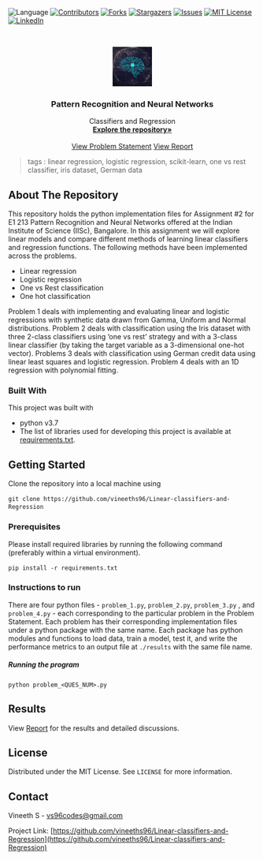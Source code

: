  ![Language](https://img.shields.io/badge/language-python--3.7-blue) [![Contributors][contributors-shield]][contributors-url] [![Forks][forks-shield]][forks-url] [![Stargazers][stars-shield]][stars-url] [![Issues][issues-shield]][issues-url] [![MIT License][license-shield]][license-url] [![LinkedIn][linkedin-shield]][linkedin-url]

<!-- PROJECT LOGO -->
<br />

<p align="center">
  <a href="https://github.com/vineeths96/Pattern-Recognition-2">
    <img src="results/logo.jpg" alt="Logo" width="80" height="80">
  </a>
  <h3 align="center">Pattern Recognition and Neural Networks</h3>
  <p align="center">
    Classifiers and Regression
    <br />
    <a href=https://github.com/vineeths96/Linear-classifiers-and-Regression><strong>Explore the repository»</strong></a>
    <br />
    <br />
    <a href=https://github.com/vineeths96/Pattern-Recognition-2/blob/master/Problem_Statement.pdf>View Problem Statement</a>
    <a href=https://github.com/vineeths96/Pattern-Recognition-2/blob/master/results/report.pdf>View Report</a>
  </p>





</p>

> tags : linear regression, logistic regression, scikit-learn, one vs rest classifier, iris dataset, German data



<!-- ABOUT THE PROJECT -->

## About The Repository

This repository holds the python implementation files for Assignment #2 for E1 213 Pattern Recognition and Neural Networks offered at the Indian Institute of Science (IISc), Bangalore. In this assignment we will explore linear models and compare different methods of learning linear classifiers and regression functions. The following methods have been implemented across the problems.

* Linear regression
* Logistic regression
* One vs Rest classification
* One hot classification

Problem 1 deals with implementing and evaluating linear and logistic regressions with synthetic data drawn from Gamma, Uniform and Normal distributions. Problem 2 deals with classification using the Iris dataset with three 2-class classifiers using ‘one vs rest’ strategy and with a 3-class linear classifier (by taking the target variable as a 3-dimensional one-hot vector). Problems 3 deals with classification using German credit data using linear least squares and logistic regression. Problem 4 deals with an 1D regression with polynomial fitting.

### Built With
This project was built with 

* python v3.7
* The list of libraries used for developing this project is available at [requirements.txt](requirements.txt).



<!-- GETTING STARTED -->

## Getting Started

Clone the repository into a local machine using

```shell
git clone https://github.com/vineeths96/Linear-classifiers-and-Regression
```

### Prerequisites

Please install required libraries by running the following command (preferably within a virtual environment).

```shell
pip install -r requirements.txt
```

### Instructions to run

There are four python files - `problem_1.py`, `problem_2.py`, `problem_3.py` , and `problem_4.py` - each corresponding to the particular problem in the Problem Statement. Each problem has their corresponding implementation files under a python package with the same name. Each package has python modules and functions to load data, train a model, test it, and write the performance metrics to an output file at `./results` with the same file name. 

##### Running the program

```shell
python problem_<QUES_NUM>.py
```



<!-- RESULTS -->

## Results

View [Report](results/report.pdf) for the results and detailed discussions.



<!-- LICENSE -->

## License

Distributed under the MIT License. See `LICENSE` for more information.



<!-- CONTACT -->
## Contact

Vineeth S  - vs96codes@gmail.com

Project Link: [https://github.com/vineeths96/Linear-classifiers-and-Regression](https://github.com/vineeths96/Linear-classifiers-and-Regression)



<!-- MARKDOWN LINKS & IMAGES -->
<!-- https://www.markdownguide.org/basic-syntax/#reference-style-links -->

[contributors-shield]: https://img.shields.io/github/contributors/vineeths96/Pattern-Recognition-2.svg?style=flat-square
[contributors-url]: https://github.com/vineeths96/Pattern-Recognition-2/graphs/contributors
[forks-shield]: https://img.shields.io/github/forks/vineeths96/Pattern-Recognition-2.svg?style=flat-square
[forks-url]: https://github.com/vineeths96/Pattern-Recognition-2/network/members
[stars-shield]: https://img.shields.io/github/stars/vineeths96/Pattern-Recognition-2.svg?style=flat-square
[stars-url]: https://github.com/vineeths96/Pattern-Recognition-2/stargazers
[issues-shield]: https://img.shields.io/github/issues/vineeths96/Pattern-Recognition-2.svg?style=flat-square
[issues-url]: https://github.com/vineeths96/Pattern-Recognition-2/issues
[license-shield]: https://img.shields.io/badge/License-MIT-yellow.svg
[license-url]: https://github.com/vineeths96/Pattern-Recognition-2/blob/master/LICENSE
[linkedin-shield]: https://img.shields.io/badge/-LinkedIn-black.svg?style=flat-square&logo=linkedin&colorB=555
[linkedin-url]: https://linkedin.com/in/vineeths

